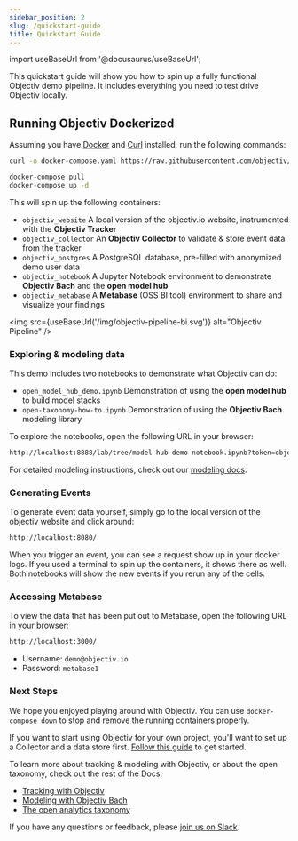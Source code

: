```yaml
---
sidebar_position: 2
slug: /quickstart-guide
title: Quickstart Guide
---
```


import useBaseUrl from '@docusaurus/useBaseUrl';

This quickstart guide will show you how to spin up a fully functional Objectiv demo pipeline. It includes everything you need to test drive Objectiv locally.

## Running Objectiv Dockerized

Assuming you have [Docker](https://www.docker.com/) and [Curl](https://curl.se) installed, run the following commands:

```bash
curl -o docker-compose.yaml https://raw.githubusercontent.com/objectiv/objectiv-analytics/main/docker-compose.yaml
```
```bash
docker-compose pull
docker-compose up -d
```

This will spin up the following containers:

* `objectiv_website` A local version of the objectiv.io website, instrumented with the **Objectiv Tracker** 
* `objectiv_collector` An **Objectiv Collector** to validate & store event data from the tracker
* `objectiv_postgres` A PostgreSQL database, pre-filled with anonymized demo user data
* `objectiv_notebook` A Jupyter Notebook environment to demonstrate **Objectiv Bach** and the **open model hub**
* `objectiv_metabase` A **Metabase** (OSS BI tool) environment to share and visualize your findings   

<img src={useBaseUrl('/img/objectiv-pipeline-bi.svg')} alt="Objectiv Pipeline" />

### Exploring & modeling data

This demo includes two notebooks to demonstrate what Objectiv can do:

* `open_model_hub_demo.ipynb` Demonstration of using the **open model hub** to build model stacks
* `open-taxonomy-how-to.ipynb` Demonstration of using the **Objectiv Bach** modeling library

To explore the notebooks, open the following URL in your browser:

```bash
http://localhost:8888/lab/tree/model-hub-demo-notebook.ipynb?token=objectiv
```
For detailed modeling instructions, check out our [modeling docs](/modeling).

### Generating Events
To generate event data yourself, simply go to the local version of the objectiv website and click around:

```bash
http://localhost:8080/
```
When you trigger an event, you can see a request show up in your docker logs. If you used a terminal to spin up the containers, it shows there as well. Both notebooks will show the new events if you rerun any of the cells.

### Accessing Metabase
To view the data that has been put out to Metabase, open the following URL in your browser: 
```bash
http://localhost:3000/
```
* Username: `demo@objectiv.io`
* Password: `metabase1`

### Next Steps

We hope you enjoyed playing around with Objectiv. You can use `docker-compose down` to stop and remove the running containers properly.

If you want to start using Objectiv for your own project, you'll want to set up a Collector and a data store first. [Follow this guide](/tracking/core-concepts/collector/getting-started.md) to get started.

To learn more about tracking & modeling with Objectiv, or about the open taxonomy, check out the rest of the Docs:

* [Tracking with Objectiv](/tracking)
* [Modeling with Objectiv Bach](/modeling)
* [The open analytics taxonomy](/taxonomy)

If you have any questions or feedback, please [join us on Slack](https://join.slack.com/t/objectiv-io/shared_invite/zt-u6xma89w-DLDvOB7pQer5QUs5B_~5pg).
